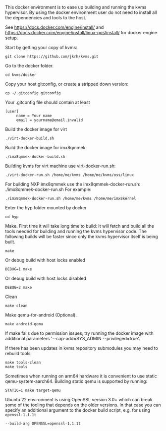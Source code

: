 This docker environment is to ease up building and running the kvms hypervisor.
By using the docker environment user do not need to install all the
dependencies and tools to the host.

See https://docs.docker.com/engine/install/ and
https://docs.docker.com/engine/install/linux-postinstall/ for docker engine
setup.

Start by getting your copy of kvms:
```
git clone https://github.com/jkrh/kvms.git
```
Go to the docker folder.
```
cd kvms/docker
```
Copy your host gitconfig, or create a stripped down version:

```
cp ~/.gitconfig gitconfig
```

Your .gitconfig file should contain at least

```
[user]
     name = Your name
     email = yourname@email.invalid
```

Build the docker image for virt
```
./virt-docker-build.sh
```
Build the docker image for imx8qmmek
```
./imx8qmmek-docker-build.sh
```

Building kvms for virt machine use virt-docker-run.sh:
```
./virt-docker-run.sh /home/me/kvms /home/me/kvms/oss/linux
```

For building NXP imx8qmmek use the imx8qmmek-docker-run.sh:
./imx8qmmek-docker-run.sh <kvms root folder> <kernel root folder>
For example:
```
./imx8qmmek-docker-run.sh /home/me/kvms /home/me/imx8kernel
```

Enter the hyp folder mounted by docker
```
cd hyp
```
Make. First time it will take long time to build: It will fetch and
build all the tools needed for building and running the kvms hypervisor
code. The following builds will be faster since only the kvms hypervisor
itself is being built.
```
make
```
Or debug build with host locks enabled
```
DEBUG=1 make
```
Or debug build with host locks disabled
```
DEBUG=2 make
```
Clean
```
make clean
```
Make qemu-for-android (Optional).
```
make android-qemu
```
If make fails due to permission issues, try running the docker image
with additional parameters '--cap-add=SYS_ADMIN --privileged=true'.

If there has been updates in kvms repository submodules you may need to
rebuild tools:
```
make tools-clean
make tools
```

Sometimes when running on arm64 hardware it is convenient to use static qemu-system-aarch64. Building static qemu is supported by running:
```
STATIC=1 make target-qemu
```

Ubuntu 22 environment is using OpenSSL version 3.0+ which can break some of the tooling that depends
on the older versions. In that case you can specify an additional argument to the docker build script,
e.g. for using `openssl-1.1.1t`

```
--build-arg OPENSSL=openssl-1.1.1t
```
